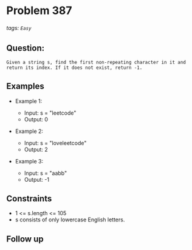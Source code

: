 # Problem 387
###### tags: `Easy`

## Question:
```
Given a string s, find the first non-repeating character in it and return its index. If it does not exist, return -1.
```

## Examples
* Example 1:
	* Input: s = "leetcode"
	* Output: 0

* Example 2:
	* Input: s = "loveleetcode"
	* Output: 2

* Example 3:
	* Input: s = "aabb"
	* Output: -1

## Constraints
* 1 <= s.length <= 105
* s consists of only lowercase English letters.

## Follow up

